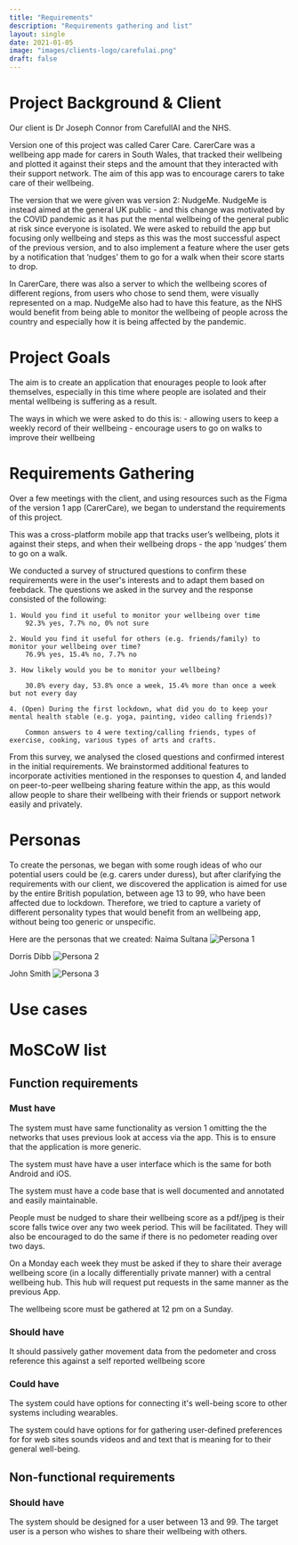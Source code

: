 ```yaml
---
title: "Requirements"
description: "Requirements gathering and list"
layout: single
date: 2021-01-05
image: "images/clients-logo/carefulai.png"
draft: false
---
```


# Project Background & Client
Our client is Dr Joseph Connor from CarefullAI and the NHS.

Version one of this project was called Carer Care. CarerCare was a wellbeing app made for carers in South Wales, that tracked their wellbeing and plotted it against their steps and the amount that they interacted with their support network. The aim of this app was to encourage carers to take care of their wellbeing.

The version that we were given was version 2: NudgeMe. NudgeMe is instead aimed at the general UK public - and this change was motivated by the COVID pandemic as it has put the mental wellbeing of the general public at risk since everyone is isolated. We were asked to rebuild the app but focusing only wellbeing and steps as this was the most successful aspect of the previous version, and to also implement a feature where the user gets by a notification that ‘nudges’ them to go for a walk when their score starts to drop.

In CarerCare, there was also a server to which the wellbeing scores of different regions, from users who chose to send them, were visually represented on a map. NudgeMe also had to have this feature, as the NHS would benefit from being able to monitor the wellbeing of people across the country and especially how it is being affected by the pandemic. 

# Project Goals
The aim is to create an application that enourages people to look after themselves, especially in this time where people are isolated and their mental wellbeing is suffering as a result.

The ways in which we were asked to do this is:
    - allowing users to keep a weekly record of their wellbeing
    - encourage users to go on walks to improve their wellbeing

# Requirements Gathering
Over a few meetings with the client, and using resources such as the Figma of the version 1 app (CarerCare), we began to understand the requirements of this project.

This was a cross-platform mobile app that tracks user’s wellbeing, plots it against their steps, and when their wellbeing drops - the app ‘nudges’ them to go on a walk. 

We conducted a survey of structured questions to confirm these requirements were in the user's interests and to adapt them based on feebdack. The questions we asked in the survey and the response consisted of the following:
    
    1. Would you find it useful to monitor your wellbeing over time 
        92.3% yes, 7.7% no, 0% not sure
    
    2. Would you find it useful for others (e.g. friends/family) to monitor your wellbeing over time? 
        76.9% yes, 15.4% no, 7.7% no

    3. How likely would you be to monitor your wellbeing?  
        
        30.8% every day, 53.8% once a week, 15.4% more than once a week but not every day

    4. (Open) During the first lockdown, what did you do to keep your mental health stable (e.g. yoga, painting, video calling friends)? 
        
        Common answers to 4 were texting/calling friends, types of exercise, cooking, various types of arts and crafts.

From this survey, we analysed the closed questions and confirmed interest in the initial requirements. We brainstormed additional features to incorporate activities mentioned in the responses to question 4, and landed on peer-to-peer wellbeing sharing feature within the app, as this would allow people to share their wellbeing with their friends or support network easily and privately.

# Personas

To create the personas, we began with some rough ideas of who our potential users could be (e.g. carers under duress), but after clarifying the requirements with our client, we discovered the application is aimed for use by the entire British population, between age 13 to 99, who have been affected due to lockdown. Therefore, we tried to capture a variety of different personality types that would benefit from an wellbeing app, without being too generic or unspecific.

Here are the personas that we created:
Naima Sultana
![Persona 1](https://github.com/thevirtuoso1973/COMP0016-Team26-Project-Site/static/images/personas/naima_persona.png "Naima Sultana")

Dorris Dibb
![Persona 2](https://github.com/thevirtuoso1973/COMP0016-Team26-Project-Site/static/images/personas/dorris_persona.png "Dorris Dibb")

John Smith
![Persona 3](https://github.com/thevirtuoso1973/COMP0016-Team26-Project-Site/static/images/personas/john_persona.png "John Smith")

# Use cases


# MoSCoW list
## Function requirements
### Must have
The system must have same functionality as version 1 omitting the the networks that uses previous look at access via the app. This is to ensure that the application is more generic. 

The system must have have a user interface which is the same for both Android and iOS. 

The system must have a code base that is well documented and annotated and easily maintainable.

People must be nudged to share their wellbeing score as a pdf/jpeg is their score falls twice over any two week period. This will be facilitated. They will also be encouraged to do the same if there is no pedometer reading over two days. 

On a Monday each week they must be asked if they to share their average wellbeing score (in a locally differentially private manner) with a central wellbeing hub. This hub will request put requests in the same manner as the previous App.

The wellbeing score must be gathered at 12 pm on a Sunday.

### Should have

It should passively gather movement data from the pedometer and cross reference this against a self reported wellbeing score

### Could have
The system could have options for connecting it's well-being score to other systems including wearables.

The system could have options for for gathering user-defined preferences for for web sites sounds videos and and text that is meaning for to their general well-being.

## Non-functional requirements
### Should have
The system should be designed for a user between 13 and 99.
The target user is a person who wishes to share their wellbeing with others.
